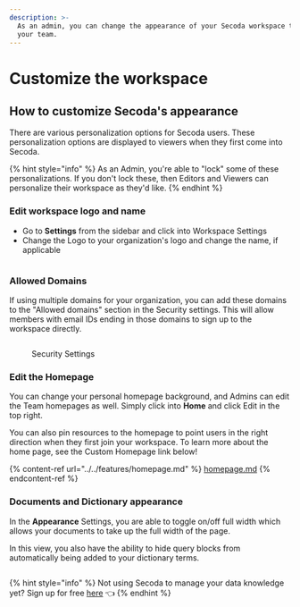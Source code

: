 ```yaml
---
description: >-
  As an admin, you can change the appearance of your Secoda workspace to suit
  your team.
---
```


# Customize the workspace

## **How to customize Secoda's appearance** <a href="#h_3a4bfd6458" id="h_3a4bfd6458"></a>

There are various personalization options for Secoda users. These personalization options are displayed to viewers when they first come into Secoda.

{% hint style="info" %}
As an Admin, you're able to "lock" some of these personalizations. If you don't lock these, then Editors and Viewers can personalize their workspace as they'd like.
{% endhint %}

### **Edit workspace logo and name**

* Go to **Settings** from the sidebar and click into Workspace Settings
* Change the Logo to your organization's logo and change the name, if applicable

<figure><img src="https://secoda-public-media-assets.s3.amazonaws.com/72a730f0-cef3-481e-95a4-0dc80a49fa6d.png" alt=""><figcaption></figcaption></figure>

### Allowed Domains

If using multiple domains for your organization, you can add these domains to the "Allowed domains" section in the Security settings. This will allow members with email IDs ending in those domains to sign up to the workspace directly.

<figure><img src="https://secoda-public-media-assets.s3.amazonaws.com/0714291b-b9da-4af6-8f2d-22df05a4a7a6.png" alt=""><figcaption><p>Security Settings</p></figcaption></figure>

### Edit the Homepage

You can change your personal homepage background, and Admins can edit the Team homepages as well. Simply click into **Home** and click Edit in the top right.

You can also pin resources to the homepage to point users in the right direction when they first join your workspace. To learn more about the home page, see the Custom Homepage link below!

{% content-ref url="../../features/homepage.md" %}
[homepage.md](../../features/homepage.md)
{% endcontent-ref %}

### Documents and Dictionary appearance

In the **Appearance** Settings, you are able to toggle on/off full width which allows your documents to take up the full width of the page.

In this view, you also have the ability to hide query blocks from automatically being added to your dictionary terms.

<figure><img src="https://secoda-public-media-assets.s3.amazonaws.com/1849eb3e-3c06-41d4-98ae-7bb00a4b57cf.png" alt=""><figcaption></figcaption></figure>

{% hint style="info" %}
Not using Secoda to manage your data knowledge yet? Sign up for free [here](https://app.secoda.co) 👈
{% endhint %}
